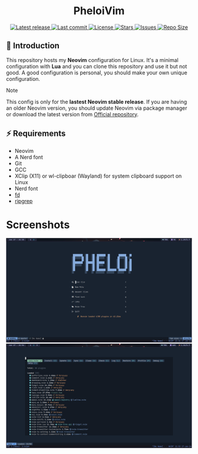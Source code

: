 <h1 align="center">PheloiVim</h1>

<div align="center"><p>
    <a href="https://github.com/neovim/neovim">
      <img alt="Latest release" src="https://img.shields.io/github/v/release/neovim/neovim?style=for-the-badge&logo=neovim&color=C9CBFF&logoColor=57A143&labelColor=302D41&include_prerelease&sort=semver" />
    </a>
    <a href="https://github.com/2giosangmitom/PheloiVim/pulse">
      <img alt="Last commit" src="https://img.shields.io/github/last-commit/2giosangmitom/PheloiVim?style=for-the-badge&logo=starship&color=8bd5ca&logoColor=D9E0EE&labelColor=302D41"/>
    </a>
    <a href="https://github.com/2giosangmitom/PheloiVim/blob/main/LICENSE">
      <img alt="License" src="https://img.shields.io/github/license/2giosangmitom/PheloiVim?style=for-the-badge&logo=starship&color=ee999f&logoColor=D9E0EE&labelColor=302D41" />
    </a>
    <a href="https://github.com/2giosangmitom/PheloiVim/stargazers">
      <img alt="Stars" src="https://img.shields.io/github/stars/2giosangmitom/PheloiVim?style=for-the-badge&logo=starship&color=c69ff5&logoColor=D9E0EE&labelColor=302D41" />
    </a>
    <a href="https://github.com/2giosangmitom/PheloiVim/issues">
      <img alt="Issues" src="https://img.shields.io/github/issues/2giosangmitom/PheloiVim?style=for-the-badge&logo=bilibili&color=F5E0DC&logoColor=D9E0EE&labelColor=302D41" />
    </a>
    <a href="https://github.com/2giosangmitom/PheloiVim">
      <img alt="Repo Size" src="https://img.shields.io/github/repo-size/2giosangmitom/PheloiVim?color=%23DDB6F2&label=SIZE&logo=codesandbox&style=for-the-badge&logoColor=D9E0EE&labelColor=302D41" />
    </a>
</div>

## 🚀 Introduction

This repository hosts my **Neovim** configuration for Linux. It's a minimal configuration with **Lua** and you can clone this repository and use it but not good. A good configuration is personal, you should make your own unique configuration.

> [!NOTE]
> This config is only for the **lastest Neovim stable release**. If you are having an older Neovim version, you should update Neovim via package manager or download the latest version from [Official repository](https://github.com/neovim/neovim).

## ⚡️ Requirements

- Neovim
- A Nerd font
- Git
- GCC
- XClip (X11) or wl-clipboar (Wayland) for system clipboard support on Linux
- Nerd font
- [fd](https://github.com/sharkdp/fd)
- [ripgrep](https://github.com/BurntSushi/ripgrep)

# Screenshots

![dashboard](./screenshots/dashboard.png)
![lazy](./screenshots/lazy.png)

